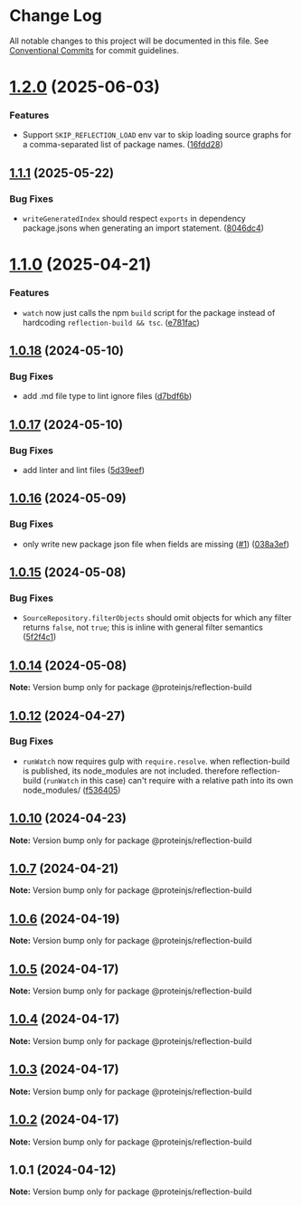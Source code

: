# Change Log

All notable changes to this project will be documented in this file.
See [Conventional Commits](https://conventionalcommits.org) for commit guidelines.

# [1.2.0](https://github.com/proteinjs/reflection/compare/@proteinjs/reflection-build@1.1.1...@proteinjs/reflection-build@1.2.0) (2025-06-03)


### Features

* Support `SKIP_REFLECTION_LOAD` env var to skip loading source graphs for a comma-separated list of package names. ([16fdd28](https://github.com/proteinjs/reflection/commit/16fdd288c1ff3bd979595dafcab9d7c2d803d1b1))





## [1.1.1](https://github.com/proteinjs/reflection/compare/@proteinjs/reflection-build@1.1.0...@proteinjs/reflection-build@1.1.1) (2025-05-22)


### Bug Fixes

* `writeGeneratedIndex` should respect `exports` in dependency package.jsons when generating an import statement. ([8046dc4](https://github.com/proteinjs/reflection/commit/8046dc47eec4394decb7b78cfe2d78f1c0f9fd42))





# [1.1.0](https://github.com/proteinjs/reflection/compare/@proteinjs/reflection-build@1.0.25...@proteinjs/reflection-build@1.1.0) (2025-04-21)


### Features

* `watch` now just calls the npm `build` script for the package instead of hardcoding `reflection-build && tsc`. ([e781fac](https://github.com/proteinjs/reflection/commit/e781facf8d3e010c4decd44659f12e971da7c96c))





## [1.0.18](https://github.com/proteinjs/reflection/compare/@proteinjs/reflection-build@1.0.17...@proteinjs/reflection-build@1.0.18) (2024-05-10)


### Bug Fixes

* add .md file type to lint ignore files ([d7bdf6b](https://github.com/proteinjs/reflection/commit/d7bdf6baa50f93781e71abac3c2732e87cb21999))





## [1.0.17](https://github.com/proteinjs/reflection/compare/@proteinjs/reflection-build@1.0.16...@proteinjs/reflection-build@1.0.17) (2024-05-10)


### Bug Fixes

* add linter and lint files ([5d39eef](https://github.com/proteinjs/reflection/commit/5d39eef78a5a1d8ab24b188d23ff9220b595e885))





## [1.0.16](https://github.com/proteinjs/reflection/compare/@proteinjs/reflection-build@1.0.15...@proteinjs/reflection-build@1.0.16) (2024-05-09)

### Bug Fixes

- only write new package json file when fields are missing ([#1](https://github.com/proteinjs/reflection/issues/1)) ([038a3ef](https://github.com/proteinjs/reflection/commit/038a3ef7c764770c781de00d30ed74b7f610408e))

## [1.0.15](https://github.com/proteinjs/reflection/compare/@proteinjs/reflection-build@1.0.14...@proteinjs/reflection-build@1.0.15) (2024-05-08)

### Bug Fixes

- `SourceRepository.filterObjects` should omit objects for which any filter returns `false`, not `true`; this is inline with general filter semantics ([5f2f4c1](https://github.com/proteinjs/reflection/commit/5f2f4c133f47e447d08bc061f2b7177a767e977b))

## [1.0.14](https://github.com/proteinjs/reflection/compare/@proteinjs/reflection-build@1.0.13...@proteinjs/reflection-build@1.0.14) (2024-05-08)

**Note:** Version bump only for package @proteinjs/reflection-build

## [1.0.12](https://github.com/proteinjs/reflection/compare/@proteinjs/reflection-build@1.0.11...@proteinjs/reflection-build@1.0.12) (2024-04-27)

### Bug Fixes

- `runWatch` now requires gulp with `require.resolve`. when reflection-build is published, its node_modules are not included. therefore reflection-build (`runWatch` in this case) can't require with a relative path into its own node_modules/ ([f536405](https://github.com/proteinjs/reflection/commit/f53640589efcbb0c85643c357606cc0f989771af))

## [1.0.10](https://github.com/proteinjs/reflection/compare/@proteinjs/reflection-build@1.0.8...@proteinjs/reflection-build@1.0.10) (2024-04-23)

**Note:** Version bump only for package @proteinjs/reflection-build

## [1.0.7](https://github.com/proteinjs/reflection/compare/@proteinjs/reflection-build@1.0.6...@proteinjs/reflection-build@1.0.7) (2024-04-21)

**Note:** Version bump only for package @proteinjs/reflection-build

## [1.0.6](https://github.com/proteinjs/reflection/compare/@proteinjs/reflection-build@1.0.5...@proteinjs/reflection-build@1.0.6) (2024-04-19)

**Note:** Version bump only for package @proteinjs/reflection-build

## [1.0.5](https://github.com/proteinjs/reflection/compare/@proteinjs/reflection-build@1.0.4...@proteinjs/reflection-build@1.0.5) (2024-04-17)

**Note:** Version bump only for package @proteinjs/reflection-build

## [1.0.4](https://github.com/proteinjs/reflection/compare/@proteinjs/reflection-build@1.0.3...@proteinjs/reflection-build@1.0.4) (2024-04-17)

**Note:** Version bump only for package @proteinjs/reflection-build

## [1.0.3](https://github.com/proteinjs/reflection/compare/@proteinjs/reflection-build@1.0.2...@proteinjs/reflection-build@1.0.3) (2024-04-17)

**Note:** Version bump only for package @proteinjs/reflection-build

## [1.0.2](https://github.com/proteinjs/reflection/compare/@proteinjs/reflection-build@1.0.1...@proteinjs/reflection-build@1.0.2) (2024-04-17)

**Note:** Version bump only for package @proteinjs/reflection-build

## 1.0.1 (2024-04-12)

**Note:** Version bump only for package @proteinjs/reflection-build
